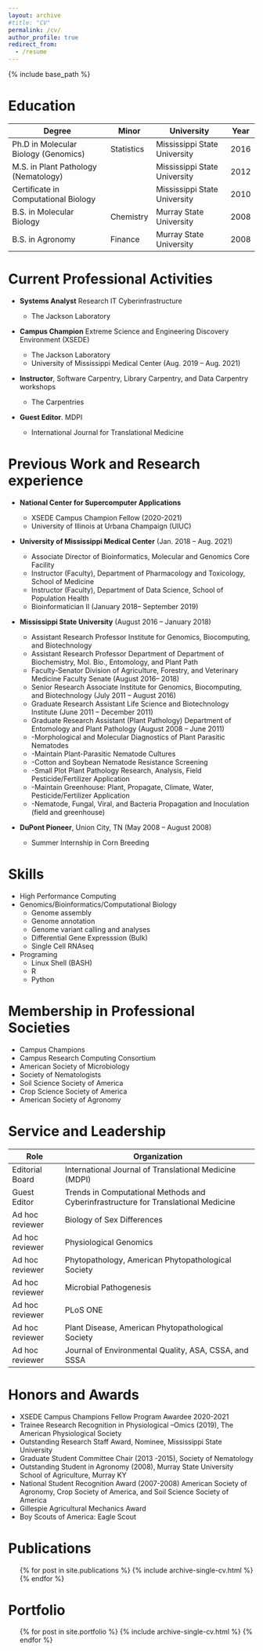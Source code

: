 ```yaml
---
layout: archive
#title: "CV"
permalink: /cv/
author_profile: true
redirect_from:
  - /resume
---
```


{% include base_path %}

Education
======

| Degree  | Minor | University | Year |
| ----------- | -----------  | ----------- | ----------- |
| Ph.D in Molecular Biology (Genomics) | Statistics | Mississippi State University | 2016 |
| M.S. in Plant Pathology (Nematology) |   | Mississippi State University | 2012 |
| Certificate in Computational Biology |   | Mississippi State University | 2010 |
| B.S. in Molecular Biology | Chemistry | Murray State University | 2008 |
| B.S. in Agronomy | Finance | Murray State University| 2008|

Current Professional Activities
======
* **Systems Analyst** Research IT Cyberinfrastructure
  * The Jackson Laboratory 

* **Campus Champion** Extreme Science and Engineering Discovery Environment (XSEDE) 
  * The Jackson Laboratory 
  * University of Mississippi Medical Center (Aug. 2019 – Aug. 2021)

* **Instructor**, Software Carpentry, Library Carpentry, and Data Carpentry workshops
  * The Carpentries 

* **Guest Editor**. MDPI 
  * International Journal for Translational Medicine


Previous Work and Research experience
======
* **National Center for Supercomputer Applications**
  * XSEDE Campus Champion Fellow (2020-2021)
  * University of Illinois at Urbana Champaign (UIUC)

* **University of Mississippi Medical Center** (Jan. 2018 – Aug. 2021)
  * Associate Director of Bioinformatics, Molecular and Genomics Core Facility
  * Instructor (Faculty), Department of Pharmacology and Toxicology, School of Medicine
  * Instructor (Faculty), Department of Data Science, School of Population Health
  * Bioinformatician II (January 2018– September 2019)

* **Mississippi State University** (August 2016 – January 2018)
  * Assistant Research Professor Institute for Genomics, Biocomputing, and Biotechnology
  * Assistant Research Professor Department of Department of Biochemistry, Mol. Bio., Entomology, and Plant Path
  * Faculty-Senator Division of Agriculture, Forestry, and Veterinary Medicine Faculty Senate (August 2016– 2018)
  * Senior Research Associate Institute for Genomics, Biocomputing, and Biotechnology (July 2011 – August 2016)
  * Graduate Research Assistant Life Science and Biotechnology Institute (June 2011 – December 2011)
  * Graduate Research Assistant (Plant Pathology) Department of Entomology and Plant Pathology (August 2008 – June 2011)
  * -Morphological and Molecular Diagnostics of Plant Parasitic Nematodes
  * -Maintain Plant-Parasitic Nematode Cultures
  * -Cotton and Soybean Nematode Resistance Screening
  * -Small Plot Plant Pathology Research, Analysis, Field Pesticide/Fertilizer Application
  * -Maintain Greenhouse: Plant, Propagate, Climate, Water, Pesticide/Fertilizer Application
  * -Nematode, Fungal, Viral, and Bacteria Propagation and Inoculation (field and greenhouse)

* **DuPont Pioneer**, Union City, TN (May 2008 – August 2008)
  * Summer Internship in Corn Breeding 

Skills
======
* High Performance Computing
* Genomics/Bioinformatics/Computational Biology
  * Genome assembly
  * Genome annotation
  * Genome variant calling and analyses 
  * Differential Gene Expresssion (Bulk)
  * Single Cell RNAseq
* Programing
  * Linux Shell (BASH)
  * R
  * Python


Membership in Professional Societies
======
* Campus Champions 
* Campus Research Computing Consortium 
* American Society of Microbiology 
* Society of Nematologists 
* Soil Science Society of America 
* Crop Science Society of America 
* American Society of Agronomy 

Service and Leadership
======

| Role        | Organization | 
| ----------- | -----------  |
|Editorial Board|International Journal of Translational Medicine (MDPI)|
|Guest Editor   |Trends in Computational Methods and Cyberinfrastructure for Translational Medicine |
|Ad hoc reviewer|Biology of Sex Differences|
|Ad hoc reviewer|Physiological Genomics|
|Ad hoc reviewer|Phytopathology, American Phytopathological Society|
|Ad hoc reviewer|Microbial Pathogenesis|
|Ad hoc reviewer|PLoS ONE|
|Ad hoc reviewer|Plant Disease, American Phytopathological Society|
|Ad hoc reviewer|Journal of Environmental Quality, ASA, CSSA, and SSSA|

Honors and Awards 
======
* XSEDE Campus Champions Fellow Program Awardee 2020-2021
* Trainee Research Recognition in Physiological –Omics (2019), The American Physiological Society
* Outstanding Research Staff Award, Nominee, Mississippi State University
* Graduate Student Committee Chair (2013 -2015), Society of Nematology
* Outstanding Student in Agronomy (2008), Murray State University School of Agriculture, Murray KY
* National Student Recognition Award (2007-2008) American Society of Agronomy, Crop Society of America, and Soil Science Society of America
* Gillespie Agricultural Mechanics Award
* Boy Scouts of America: Eagle Scout


Publications
======
  <ul>{% for post in site.publications %}
    {% include archive-single-cv.html %}
  {% endfor %}</ul>

Portfolio
======
  <ul>{% for post in site.portfolio %}
    {% include archive-single-cv.html %}
  {% endfor %}</ul>

<!---
Talks
======
  <ul>{% for post in site.talks %}
    {% include archive-single-talk-cv.html %}
  {% endfor %}</ul>
  
Teaching
======
  <ul>{% for post in site.teaching %}
    {% include archive-single-cv.html %}
  {% endfor %}</ul>
-->
